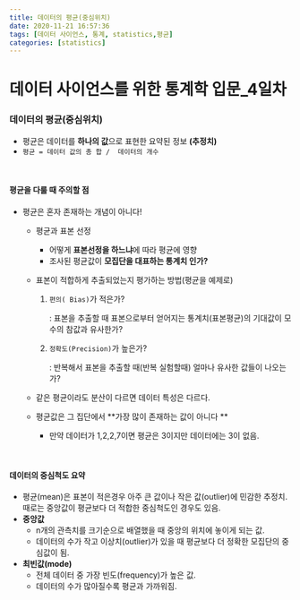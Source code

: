 ```yaml
---
title: 데이터의 평균(중심위치)
date: 2020-11-21 16:57:36
tags: [데이터 사이언스, 통계, statistics,평균]
categories: [statistics]
---
```






# 데이터 사이언스를 위한 통계학 입문_4일차

### 데이터의 평균(중심위치)

- 평균은 데이터를 **하나의 값**으로 표현한 요약된 정보 **(추정치)**
- `평균 = 데이터 값의 총 합 /  데이터의 개수`

</br>

#### 평균을 다룰 때 주의할 점

- 평균은 혼자 존재하는 개념이 아니다!

  - 평균과 표본 선정

    - 어떻게 **표본선정을 하느냐**에 따라 평균에 영향
    - 조사된 평균값이 **모집단을 대표하는 통계치 인가?**

  - 표본이 적합하게 추출되었는지 평가하는 방법(평균을 예제로)

    1. `편의( Bias)`가 적은가?

       : 표본을 추출할 때 표본으로부터 얻어지는 통계치(표본평균)의 기대값이 모수의 참값과 유사한가?

    2. `정확도(Precision)`가 높은가?

       : 반복해서 표본을 추출할 때(반복 실험할때) 얼마나 유사한 값들이 나오는가?

  - 같은 평균이라도 분산이 다르면 데이터 특성은 다르다.
  - 평균값은 그 집단에서 **가장 많이 존재하는 값이 아니다 **
    - 만약 데이터가 1,2,2,7이면 평균은 3이지만 데이터에는 3이 없음.

</br>

#### 데이터의 중심척도 요약

- 평균(mean)은 표본이 적은경우 아주 큰 값이나 작은 값(outlier)에 민감한 추정치.  때로는 중앙값이 평균보다 더 적합한 중심척도인 경우도 있음.
- **중앙값** 
  - n개의 관측치를 크기순으로 배열했을 때 중앙의 위치에 놓이게 되는 값.
  - 데이터의 수가 작고 이상치(outlier)가 있을 때 평균보다 더 정확한 모집단의 중심값이 됨.
- **최빈값(mode)**
  - 전체 데이터 중 가장 빈도(frequency)가 높은 값.
  - 데이터의 수가 많아질수록 평균과 가까워짐.